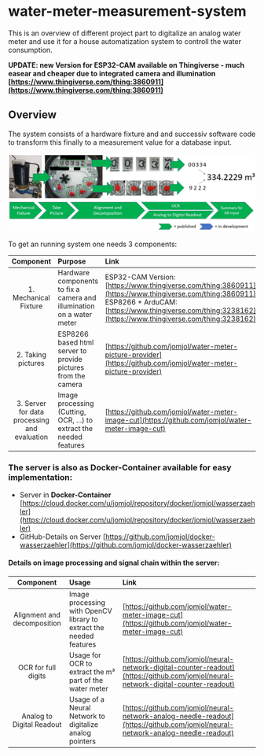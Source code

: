 # water-meter-measurement-system
This is an overview of different project part to digitalize an analog water meter and use it for a house automatization system to controll the water consumption.

**UPDATE: new Version for ESP32-CAM available on Thingiverse - much easear and cheaper due to integrated camera and illumination
[https://www.thingiverse.com/thing:3860911](https://www.thingiverse.com/thing:3860911)**

## Overview

The system consists of a hardware fixture and and successiv software code to transform this finally to a measurement value for a database input.

<img src="./images/overview_ESP32-CAM.jpg">

To get an running system one needs 3 components:


| Component | 	Purpose  |	Link |
|:--------------:|:-------------|:--------|
| 1. Mechanical Fixture |	Hardware components to fix a camera and illumination on a water meter  | ESP32-CAM Version: [https://www.thingiverse.com/thing:3860911](https://www.thingiverse.com/thing:3860911) ESP8266 + ArduCAM: [https://www.thingiverse.com/thing:3238162](https://www.thingiverse.com/thing:3238162)  |
| 2. Taking pictures |	ESP8266 based html server to provide pictures from the camera  | [https://github.com/jomjol/water-meter-picture-provider](https://github.com/jomjol/water-meter-picture-provider)  |
| 3. Server for data processing and evaluation |	Image processing (Cutting, OCR, ...) to extract the needed features  | [https://github.com/jomjol/water-meter-image-cut](https://github.com/jomjol/water-meter-image-cut) |

### The server is also as Docker-Container available for easy implementation:
* Server in **Docker-Container** [https://cloud.docker.com/u/jomjol/repository/docker/jomjol/wasserzaehler](https://cloud.docker.com/u/jomjol/repository/docker/jomjol/wasserzaehler)
* GitHub-Details on Server [https://github.com/jomjol/docker-wasserzaehler](https://github.com/jomjol/docker-wasserzaehler)



#### Details on image processing and signal chain within the server:

| Component | 	Usage  |	Link |
|:--------------:|:-------------|:--------|
| Alignment and decomposition |	Image processing with OpenCV library to extract the needed features  | [https://github.com/jomjol/water-meter-image-cut](https://github.com/jomjol/water-meter-image-cut) |
| OCR for full digits |	Usage for OCR to extract the m³ part of the water meter  | [https://github.com/jomjol/neural-network-digital-counter-readout](https://github.com/jomjol/neural-network-digital-counter-readout) |
| Analog to Digital Readout |	Usage of a Neural Network to digitalize analog pointers | [https://github.com/jomjol/neural-network-analog-needle-readout](https://github.com/jomjol/neural-network-analog-needle-readout) |
